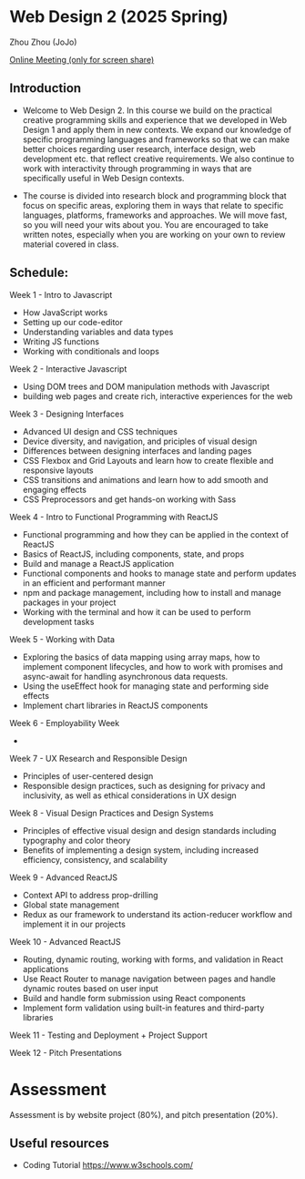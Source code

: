 # Web Design 2 (2025 Spring)

Zhou Zhou (JoJo)

[Online Meeting (only for screen share)](https://teams.microsoft.com/l/meetup-join/19%3ameeting_YjU0MWRhNWYtOTcxNS00YzNmLWE2OTUtNGFjNmNkYmRmOGU2%40thread.v2/0?context=%7b%22Tid%22%3a%225fe65063-5c37-47fb-b4cc-e42659e607ed%22%2c%22Oid%22%3a%22d392e667-97be-44d6-adc8-4f0c9b500ca6%22%7d)


## Introduction

- Welcome to Web Design 2. In this course we build on the practical creative programming skills and experience that we developed in Web Design 1 and apply them in new contexts. We expand our knowledge of specific programming languages and frameworks so that we can make better choices regarding user research, interface design, web development etc. that reflect creative requirements. We also continue to work with interactivity through programming in ways that are specifically useful in Web Design contexts.

- The course is divided into research block and programming block that focus on specific areas, exploring them in ways that relate to specific languages, platforms, frameworks and approaches. We will move fast, so you will need your wits about you. You are encouraged to take written notes, especially when you are working on your own to review material covered in class.


## Schedule:

Week 1 - Intro to Javascript
- How JavaScript works
- Setting up our code-editor
- Understanding variables and data types
- Writing JS functions
- Working with conditionals and loops

Week 2 - Interactive Javascript

- Using DOM trees and DOM manipulation methods with Javascript
- building web pages and create rich, interactive experiences for the web

Week 3 - Designing Interfaces

- Advanced UI design and CSS techniques
- Device diversity, and navigation, and priciples of visual design
- Differences between designing interfaces and landing pages
- CSS Flexbox and Grid Layouts and learn how to create flexible and responsive layouts
- CSS transitions and animations and learn how to add smooth and engaging effects
- CSS Preprocessors and get hands-on working with Sass

Week 4 - Intro to Functional Programming with ReactJS

- Functional programming and how they can be applied in the context of ReactJS
- Basics of ReactJS, including components, state, and props
- Build and manage a ReactJS application
- Functional components and hooks to manage state and perform updates in an efficient and performant manner
- npm and package management, including how to install and manage packages in your project
- Working with the terminal and how it can be used to perform development tasks

Week 5 - Working with Data

- Exploring the basics of data mapping using array maps, how to implement component lifecycles, and how to work with promises and async-await for handling asynchronous data requests.
- Using the useEffect hook for managing state and performing side effects
- Implement chart libraries in ReactJS components

Week 6 - Employability Week

- 

Week 7 - UX Research and Responsible Design

- Principles of user-centered design
- Responsible design practices, such as designing for privacy and inclusivity, as well as ethical considerations in UX design

Week 8 - Visual Design Practices and Design Systems

- Principles of effective visual design and design standards including typography and color theory
- Benefits of implementing a design system, including increased efficiency, consistency, and scalability

Week 9 - Advanced ReactJS

- Context API to address prop-drilling
- Global state management
- Redux as our framework to understand its action-reducer workflow and implement it in our projects

Week 10 - Advanced ReactJS

- Routing, dynamic routing, working with forms, and validation in React applications
- Use React Router to manage navigation between pages and handle dynamic routes based on user input
- Build and handle form submission using React components
- Implement form validation using built-in features and third-party libraries

Week 11 - Testing and Deployment + Project Support

Week 12 - Pitch Presentations




# Assessment
Assessment is by website project (80%), and pitch presentation (20%).

## Useful resources

- Coding Tutorial
https://www.w3schools.com/



